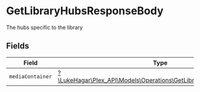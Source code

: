 # GetLibraryHubsResponseBody

The hubs specific to the library


## Fields

| Field                                                                                                                          | Type                                                                                                                           | Required                                                                                                                       | Description                                                                                                                    |
| ------------------------------------------------------------------------------------------------------------------------------ | ------------------------------------------------------------------------------------------------------------------------------ | ------------------------------------------------------------------------------------------------------------------------------ | ------------------------------------------------------------------------------------------------------------------------------ |
| `mediaContainer`                                                                                                               | [?\LukeHagar\Plex_API\Models\Operations\GetLibraryHubsMediaContainer](../../Models/Operations/GetLibraryHubsMediaContainer.md) | :heavy_minus_sign:                                                                                                             | N/A                                                                                                                            |